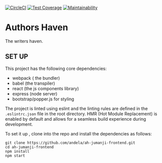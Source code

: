 [![CircleCI](https://circleci.com/gh/andela/ah-jumanji-frontend.svg?style=svg)](https://circleci.com/gh/andela/ah-jumanji-frontend)
[![Test Coverage](https://api.codeclimate.com/v1/badges/577c4dbb53e885583bee/test_coverage)](https://codeclimate.com/github/andela/ah-jumanji-frontend/test_coverage)
[![Maintainability](https://api.codeclimate.com/v1/badges/577c4dbb53e885583bee/maintainability)](https://codeclimate.com/github/andela/ah-jumanji-frontend/maintainability)
# Authors Haven
The writers haven.

## SET UP


This project has the following core dependencies:
- webpack ( the bundler)
- babel (the transpiler)
- react (the js components library)
- express (node server)
- bootstrap/popper.js for styling

The project is linted using eslint and the linting rules are defined in
the `.eslintrc.json` file in the root directory. HMR (Hot Module Replacement)
is enabled by default and allows for a seamless build experience during development.

To set it up , clone into the repo and install the dependencies as follows:
```
git clone https://github.com/andela/ah-jumanji-frontend.git
cd ah-jumanji-frontend
npm install
npm start
```
